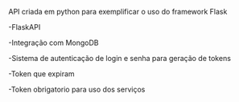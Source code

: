API criada em python para exemplificar o uso do framework Flask 

-FlaskAPI

-Integração com MongoDB


-Sistema de autenticação de login e senha para geração de tokens


-Token que expiram

-Token obrigatorio para uso dos serviços 
